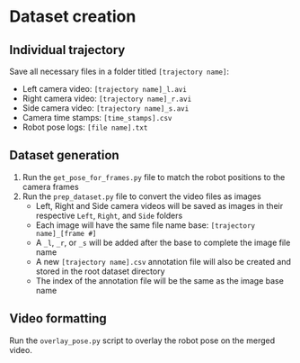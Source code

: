 # Dataset creation
## Individual trajectory
Save all necessary files in a folder titled `[trajectory name]`:
   * Left camera video: `[trajectory name]_l.avi`
   * Right camera video: `[trajectory name]_r.avi`
   * Side camera video: `[trajectory name]_s.avi`
   * Camera time stamps: `[time_stamps].csv`
   * Robot pose logs: `[file name].txt`

## Dataset generation
1. Run the `get_pose_for_frames.py` file to match the robot positions to the camera frames
2. Run the `prep_dataset.py` file to convert the video files as images
    * Left, Right and Side camera videos will be saved as images in their respective `Left`, `Right`, and `Side` folders
    * Each image will have the same file name base: `[trajectory name]_[frame #]`
    * A `_l`, `_r`, or `_s` will be added after the base to complete the image file name
    * A new `[trajectory name].csv` annotation file will also be created and stored in the root dataset directory
    * The index of the annotation file will be the same as the image base name

## Video formatting
Run the `overlay_pose.py` script to overlay the robot pose on the merged video.
